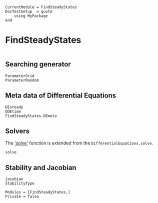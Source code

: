 ```@meta
CurrentModule = FindSteadyStates
DocTestSetup  = quote
    using MyPackage
end
```

# FindSteadyStates

```@index
```

## Searching generator 
```@docs
ParameterGrid
ParameterRandom
```

## Meta data of Differential Equations

```@docs
DEsteady
ODEtime
FindSteadyStates.DEmeta
```

## Solvers

The ['solve'](@ref) function is extended from the `DifferentialEquations.solve`.

```@docs
solve
```

## Stability and Jacobian

```@docs
jacobian
StabilityType
```

```@audodocs
Modules = [FindSteadyStates,]
Private = false
```